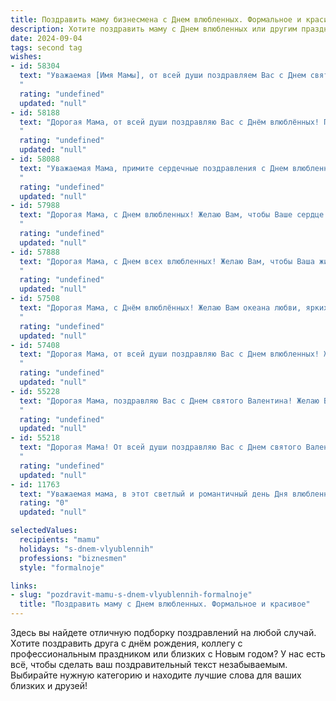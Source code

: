 ```yaml
---
title: Поздравить маму бизнесмена с Днем влюбленных. Формальное и красивое
description: Хотите поздравить маму с Днем влюбленных или другим праздником? Наш ИИ создаст незабываемое поздравление, а вы обязательно выделитесь среди других.  
date: 2024-09-04
tags: second tag
wishes:
- id: 58304
  text: "Уважаемая [Имя Мамы], от всей души поздравляем Вас с Днем святого Валентина! Желаем Вам любви, счастья и благополучия. Пусть Ваша жизнь будет наполнена яркими моментами, а бизнес процветает!
  "
  rating: "undefined"
  updated: "null"
- id: 58188
  text: "Дорогая Мама, от всей души поздравляю Вас с Днём влюблённых! Пусть Ваша жизнь будет полна любви, тепла и благополучия. Желаю Вам успехов в бизнесе и всегда ярких, счастливых моментов!
  "
  rating: "undefined"
  updated: "null"
- id: 58088
  text: "Уважаемая Мама, примите сердечные поздравления с Днем влюбленных! Желаю Вам океана любви, крепкого здоровья, благополучия и успехов в Вашем непростом, но таком важном бизнесе. Пусть Ваша жизнь будет наполнена яркими моментами, а каждый день приносит новые победы и вдохновение!
  "
  rating: "undefined"
  updated: "null"
- id: 57988
  text: "Дорогая Мама, с Днем влюбленных! Желаю Вам, чтобы Ваше сердце всегда было согрето любовью, а Ваши бизнес-проекты приносили только успех и процветание.
  "
  rating: "undefined"
  updated: "null"
- id: 57888
  text: "Дорогая Мама, с Днем всех влюбленных! Желаю Вам, чтобы Ваша жизнь была полна любви, счастья и процветания. Пусть Ваша бизнес-империя процветает, а сердце радует Вас каждый день.
  "
  rating: "undefined"
  updated: "null"
- id: 57508
  text: "Дорогая Мама, с Днём влюблённых! Желаю Вам океана любви, ярких эмоций, стабильности и благополучия в Вашем бизнесе. Пусть каждый день приносит Вам радость и удовлетворение от новых достижений.
  "
  rating: "undefined"
  updated: "null"
- id: 57408
  text: "Дорогая Мама, от всей души поздравляю Вас с Днем влюбленных! Желаю Вам любви, радости и процветания в Вашем бизнесе. Пусть каждый день приносит Вам новые успехи и вдохновение!
  "
  rating: "undefined"
  updated: "null"
- id: 55228
  text: "Дорогая Мама, поздравляю Вас с Днем святого Валентина! Желаю Вам любви, тепла и гармонии. Пусть Ваша жизнь всегда будет наполнена счастьем, успехом и душевным комфортом. Пусть все Ваши бизнес-проекты процветают, а Ваша семья будет крепкой и счастливой.
  "
  rating: "undefined"
  updated: "null"
- id: 55218
  text: "Дорогая Мама! От всей души поздравляю Вас с Днем святого Валентина! Пусть Ваша жизнь будет наполнена любовью, заботой и счастьем, а бизнес процветает!
  "
  rating: "undefined"
  updated: "null"
- id: 11763
  text: "Уважаемая мама, в этот светлый и романтичный день Дня влюбленных, я хочу выразить Вам свою искреннюю благодарность за все, что Вы делаете для нашей семьи. Ваш неутомимый труд и мудрость в бизнесе вдохновляют меня каждый день. Пусть Ваши дела будут успешными, а сердце наполняется любовью и теплом. С праздником, мама!"
  rating: "0"
  updated: "null"

selectedValues:
  recipients: "mamu"
  holidays: "s-dnem-vlyublennih"
  professions: "biznesmen"
  style: "formalnoje"

links:
- slug: "pozdravit-mamu-s-dnem-vlyublennih-formalnoje"
  title: "Поздравить маму с Днем влюбленных. Формальное и красивое"
---
```


Здесь вы найдете отличную подборку поздравлений на любой случай. 
Хотите поздравить друга с днём рождения, коллегу с профессиональным праздником или близких с Новым годом? У нас есть всё, чтобы сделать ваш поздравительный текст незабываемым. Выбирайте нужную категорию и находите лучшие слова для ваших близких и друзей!
